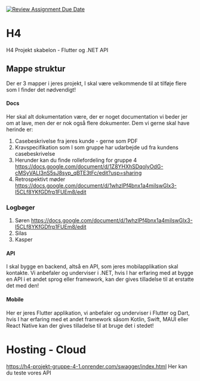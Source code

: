 [![Review Assignment Due Date](https://classroom.github.com/assets/deadline-readme-button-22041afd0340ce965d47ae6ef1cefeee28c7c493a6346c4f15d667ab976d596c.svg)](https://classroom.github.com/a/nlVhM163)
# H4

H4 Projekt skabelon - Flutter og .NET API

## Mappe struktur

Der er 3 mapper i jeres projekt, I skal være velkommende til at tilføje flere som I finder det nødvendigt!

#### Docs

Her skal alt dokumentation være, der er noget documentation vi beder jer om at lave, men der er nok også flere dokumenter. Dem vi gerne skal have herinde er:

1. Casebeskrivelse fra jeres kunde - gerne som PDF
2. Kravspecifikation som I som gruppe har udarbejde ud fra kundens casebeskrivelse
3. Herunder kan du finde rollefordeling for gruppe 4 https://docs.google.com/document/d/1Z8YHXhSDqolyOdG-cMSyVALI3nS5sJ8syp_qBTE3tFc/edit?usp=sharing
4. Retrospektivt møder https://docs.google.com/document/d/1whzlPf4bnx1a4milswGlx3-l5CLf8YKfGDfrp1FUEm8/edit

### Logbøger
1. Søren https://docs.google.com/document/d/1whzlPf4bnx1a4milswGlx3-l5CLf8YKfGDfrp1FUEm8/edit
2. Silas
3. Kasper 

#### API

I skal bygge en backend, altså en API, som jeres mobilapplikation skal kontakte. Vi anbefaler og underviser i .NET, hvis I har erfaring med at bygge en API i et andet sprog eller framework, kan der gives tilladelse til at erstatte det med den!

#### Mobile

Her er jeres Flutter applikation, vi anbefaler og underviser i Flutter og Dart, hvis I har erfaring med et andet framework såsom Kotlin, Swift, MAUI eller React Native kan der gives tilladelse til at bruge det i stedet!

# Hosting - Cloud
https://h4-projekt-gruppe-4-1.onrender.com/swagger/index.html
Her kan du teste vores API
